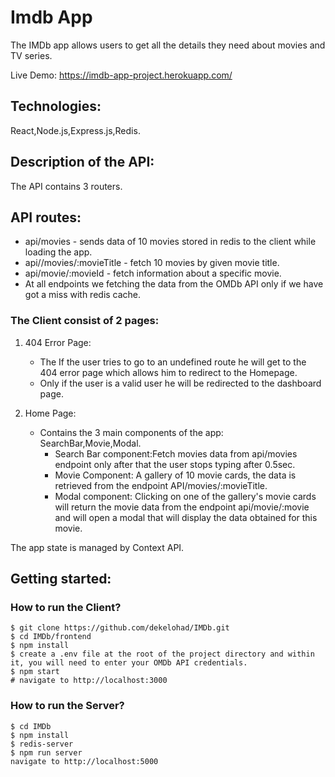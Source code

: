 # Imdb App

The IMDb app allows users to get all the details they need about movies and TV series.

Live Demo:
https://imdb-app-project.herokuapp.com/

## Technologies:

React,Node.js,Express.js,Redis.

## Description of the API:

The API contains 3 routers.

## API routes:

- api/movies - sends data of 10 movies stored in redis to the client while loading the app.<br>
- api//movies/:movieTitle - fetch 10 movies by given movie title.<br>
- api/movie/:movieId - fetch information about a specific movie.
- At all endpoints we fetching the data from the OMDb API only if we have got a miss with redis cache.

### The Client consist of 2 pages:

1.  404 Error Page:

    - The If the user tries to go to an undefined route he will get to the 404 error page which allows him to redirect to the Homepage.
    - Only if the user is a valid user he will be redirected to the dashboard page.

1.  Home Page:
    - Contains the 3 main components of the app: SearchBar,Movie,Modal.
        - Search Bar component:Fetch movies data from api/movies endpoint only after that the user stops typing after 0.5sec.
        - Movie Component: A gallery of 10 movie cards, the data is retrieved from the endpoint API/movies/:movieTitle.
        - Modal component: Clicking on one of the gallery's movie cards will return the movie data from the endpoint
    api/movie/:movie and will open a modal that will display the data obtained for this movie.

The app state is managed by Context API.

## Getting started:

### How to run the Client?
```
$ git clone https://github.com/dekelohad/IMDb.git
$ cd IMDb/frontend
$ npm install
$ create a .env file at the root of the project directory and within it, you will need to enter your OMDb API credentials.
$ npm start
# navigate to http://localhost:3000
 ```
 
### How to run the Server?
```
$ cd IMDb
$ npm install
$ redis-server
$ npm run server
navigate to http://localhost:5000
```


